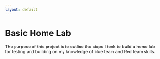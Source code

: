 ```yaml
---
layout: default
---
```



# Basic Home Lab

The purpose of this project is to outline the steps I took to build a home lab for testing and building on my knowledge of blue team and Red team skills. 

